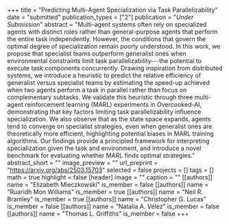 +++
title = "Predicting Multi-Agent Specialization via Task Parallelizability"
date = "submitted"
publication_types = ["2"]
publication = "_Under Submission_"
abstract = "Multi-agent systems often rely on specialized agents with distinct roles rather than general-purpose agents that perform the entire task independently. However, the conditions that govern the optimal degree of specialization remain poorly understood. In this work, we propose that specialist teams outperform generalist ones when environmental constraints limit task parallelizability---the potential to execute task components concurrently. Drawing inspiration from distributed systems, we introduce a heuristic to predict the relative efficiency of generalist versus specialist teams by estimating the speed-up achieved when two agents perform a task in parallel rather than focus on complementary subtasks. We validate this heuristic through three multi-agent reinforcement learning (MARL) experiments in Overcooked-AI, demonstrating that key factors limiting task parallelizability influence specialization. We also observe that as the state space expands, agents tend to converge on specialist strategies, even when generalist ones are theoretically more efficient, highlighting potential biases in MARL training algorithms. Our findings provide a principled framework for interpreting specialization given the task and environment, and introduce a novel benchmark for evaluating whether MARL finds optimal strategies."
abstract_short = ""
image_preview = ""
url_preprint = "https://arxiv.org/abs/2503.15703"
selected = false
projects = []
tags = []
math = true
highlight = false
[header]
image = ""
caption = ""
[[authors]]
	name = "Elizabeth Mieczkowski"
	is_member = false
[[authors]]
	name = "Ruaridh Mon Williams"
	is_member = true
[[authors]]
	name = "Neil R. Bramley"
	is_member = true
[[authors]]
	name = "Christopher G. Lucas"
	is_member = false
[[authors]]
	name = "Natalia A. Vélez"
	is_member = false
[[authors]]
	name = "Thomas L. Griffiths"
	is_member = false
+++
